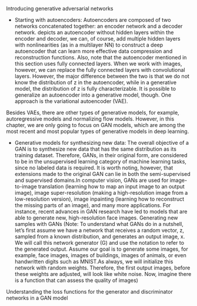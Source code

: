 Introducing generative adversarial networks

- Starting with autoencoders: Autoencoders are composed of two networks concatenated together: an encoder network and a decoder network. depicts an autoencoder without hidden layers within the encoder and decoder, we can, of course, add multiple hidden layers with nonlinearities (as in a multilayer NN) to construct a deep autoencoder that can learn more effective data compression and reconstruction functions. Also, note that the autoencoder mentioned in this section uses fully connected layers. When we work with images, however, we can replace the fully connected layers with convolutional layers. However, the major difference between the two is that we do not know the distribution of z in the autoencoder, while in a generative model, the distribution of z is fully characterizable. It is possible to generalize an autoencoder into a generative model, though. One approach is the variational autoencoder (VAE).

Besides VAEs, there are other types of generative models, for example, autoregressive models and normalizing flow models. However, in this chapter, we are only going to focus on GAN models, which are among the most recent and most popular types of generative models in deep learning.

- Generative models for synthesizing new data: The overall objective of a GAN is to synthesize new data that has the same distribution as its training dataset. Therefore, GANs, in their original form, are considered to be in the unsupervised learning category of machine learning tasks, since no labeled data is required. It is worth noting, however, that extensions made to the original GAN can lie in both the semi-supervised and supervised domains.In computer vision, GANs are used for image-to-image translation (learning how to map an input image to an output image), image super-resolution (making a high-resolution image from a low-resolution version), image inpainting (learning how to reconstruct the missing parts of an image), and many more applications. For instance, recent advances in GAN research have led to models that are able to generate new, high-resolution face images. 
Generating new samples with GANs
(Note: To understand what GANs do in a nutshell, let’s first assume we have a network that receives a random vector, z, sampled from a known distribution, and generates an output image, x. We will call this network generator (G) and use the notation  to refer to the generated output. Assume our goal is to generate some images, for example, face images, images of buildings, images of animals, or even handwritten digits such as MNIST.As always, we will initialize this network with random weights. Therefore, the first output images, before these weights are adjusted, will look like white noise. Now, imagine there is a function that can assess the quality of images)

Understanding the loss functions for the generator and discriminator networks in a GAN model
